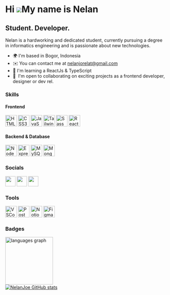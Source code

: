 Hi ![](https://user-images.githubusercontent.com/18350557/176309783-0785949b-9127-417c-8b55-ab5a4333674e.gif)My name is Nelan
=============================================================================================================================

Student. Developer.
-------------------

Nelan is a hardworking and dedicated student, currently pursuing a degree in informatics engineering and is passionate about new technologies.

* 🌍  I'm based in Bogor, Indonesia
* ✉️  You can contact me at [nelanjorelat@gmail.com](mailto:nelanjorelat@gmail.com)
* 🧠  I'm learning a ReactJs & TypeScript
* 🤝  I'm open to collaborating on exciting projects as a frontend developer, designer or dev rel.

### Skills

#### Frontend
<p align="left">
 <a href="https://www.w3schools.com/html" target="_blank" rel="noreferrer"><img src="https://raw.githubusercontent.com/danielcranney/readme-generator/main/public/icons/skills/html5-colored.svg" width="36" height="36" alt="HTML5" /></a>
<a href="https://www.w3schools.com/css" target="_blank" rel="noreferrer"><img src="https://raw.githubusercontent.com/danielcranney/readme-generator/main/public/icons/skills/css3-colored.svg" width="36" height="36" alt="CSS3" /></a>
<a href="https://developer.mozilla.org/en-US/docs/Web/JavaScript" target="_blank" rel="noreferrer"><img src="https://raw.githubusercontent.com/danielcranney/readme-generator/main/public/icons/skills/javascript-colored.svg" width="36" height="36" alt="JavaScript" /></a>
<a href="https://tailwindcss.com/" target="_blank" rel="noreferrer"><img src="https://raw.githubusercontent.com/danielcranney/readme-generator/main/public/icons/skills/tailwindcss-colored.svg" width="36" height="36" alt="TailwindCSS" /></a>
<a href="https://sass-lang.com/" target="_blank" rel="noreferrer"><img src="https://raw.githubusercontent.com/danielcranney/readme-generator/main/public/icons/skills/sass-colored.svg" width="36" height="36" alt="Sass" /></a>
<a href="https://react.dev/" target="_blank" rel="noreferrer"><img src="https://raw.githubusercontent.com/danielcranney/readme-generator/main/public/icons/skills/react-colored.svg" width="36" height="36" alt="ReactJs" /></a>
</p>
 
#### Backend & Database

<p align="left">
<a href="https://nodejs.org/en/" target="_blank" rel="noreferrer"><img src="https://raw.githubusercontent.com/danielcranney/readme-generator/main/public/icons/skills/nodejs-colored.svg" width="36" height="36" alt="NodeJS" /></a>
<a href="https://expressjs.com/" target="_blank" rel="noreferrer"><img src="https://raw.githubusercontent.com/danielcranney/readme-generator/main/public/icons/skills/express-colored.svg" width="36" height="36" alt="Express" /></a>
<a href="https://www.mysql.com/" target="_blank" rel="noreferrer"><img src="https://raw.githubusercontent.com/danielcranney/readme-generator/main/public/icons/skills/mysql-colored.svg" width="36" height="36" alt="MySQL" /></a>
<a href="https://www.mongodb.com/" target="_blank" rel="noreferrer"><img src="https://raw.githubusercontent.com/danielcranney/readme-generator/main/public/icons/skills/mongodb-colored.svg" width="36" height="36" alt="MongoDB" /></a>
</p>

### Socials

<p align="left"> 
<a href="https://www.github.com/nelanjoe" target="_blank" rel="noreferrer"><img src="https://raw.githubusercontent.com/danielcranney/readme-generator/main/public/icons/socials/github.svg" width="32" height="32" /></a> 
<a href="http://www.instagram.com/nelan_17" target="_blank" rel="noreferrer"><img src="https://raw.githubusercontent.com/danielcranney/readme-generator/main/public/icons/socials/instagram.svg" width="32" height="32" /></a> 
<a href="https://www.linkedin.com/in/nelan-66973a128" target="_blank" rel="noreferrer"><img src="https://raw.githubusercontent.com/danielcranney/readme-generator/main/public/icons/socials/linkedin.svg" width="32" height="32" /></a>
</p>

### Tools
<p align="left">
 <a href="https://code.visualstudio.com/" target="_blank" rel="noreferrer">
  <img src="https://noticon-static.tammolo.com/dgggcrkxq/image/upload/v1568917735/noticon/aeui5qns4zczje6eejpc.png" width="36" height="36" alt="VSCode" /></a>
 <a href="https://www.postman.com/" target="_blank" rel="noreferrer">
  <img src="https://noticon-static.tammolo.com/dgggcrkxq/image/upload/v1566914838/noticon/qlfe77nbcvdscm762prm.png" width="36" height="36" alt="Postman" /></a>
 <a href="https://notion.so/" target="_blank" rel="noreferrer">
  <img src="https://noticon-static.tammolo.com/dgggcrkxq/image/upload/v1570106347/noticon/hx52ypkqqdzjdvd8iaid.svg" width="36" height="36" alt="Notion" /></a>
 <a href="https://www.figma.com/" target="_blank" rel="noreferrer"><img src="https://raw.githubusercontent.com/danielcranney/readme-generator/main/public/icons/skills/figma-colored.svg" width="36" height="36" alt="Figma" /></a>
</p>

### Badges

<!-- ![Stats](https://github-readme-stats.vercel.app/api/?username=NelanJoe)
![github toplang](https://github-readme-stats.vercel.app/api/top-langs/?username=NelanJoe) -->

<div align="left">
 <div>
    <img src="https://github-readme-stats.vercel.app/api/top-langs?locale=en&hide_title=false&layout=compact&card_width=320&langs_count=4&theme=default&hide_border=false&username=NelanJoe" height="150" alt="languages graph"  />
 </div>
 <div>
  <a href="http://www.github.com/nelanjoe">
   <img src="https://github-readme-stats.vercel.app/api?username=NelanJoe&show_icons=true&hide=contribs&count_private=true" alt="NelanJoe GitHub stats" />
  </a>
 </div>
</div>





